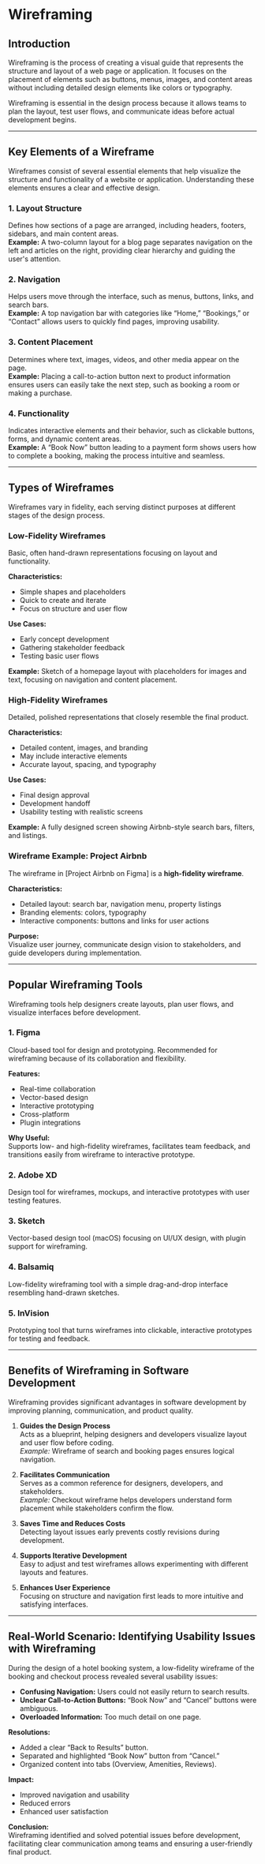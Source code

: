 # Wireframing

## Introduction

Wireframing is the process of creating a visual guide that represents the structure and layout of a web page or application. It focuses on the placement of elements such as buttons, menus, images, and content areas without including detailed design elements like colors or typography.

Wireframing is essential in the design process because it allows teams to plan the layout, test user flows, and communicate ideas before actual development begins.

---

## Key Elements of a Wireframe

Wireframes consist of several essential elements that help visualize the structure and functionality of a website or application. Understanding these elements ensures a clear and effective design.

### 1. Layout Structure
Defines how sections of a page are arranged, including headers, footers, sidebars, and main content areas.  
**Example:** A two-column layout for a blog page separates navigation on the left and articles on the right, providing clear hierarchy and guiding the user's attention.

### 2. Navigation
Helps users move through the interface, such as menus, buttons, links, and search bars.  
**Example:** A top navigation bar with categories like “Home,” “Bookings,” or “Contact” allows users to quickly find pages, improving usability.

### 3. Content Placement
Determines where text, images, videos, and other media appear on the page.  
**Example:** Placing a call-to-action button next to product information ensures users can easily take the next step, such as booking a room or making a purchase.

### 4. Functionality
Indicates interactive elements and their behavior, such as clickable buttons, forms, and dynamic content areas.  
**Example:** A “Book Now” button leading to a payment form shows users how to complete a booking, making the process intuitive and seamless.

---

## Types of Wireframes

Wireframes vary in fidelity, each serving distinct purposes at different stages of the design process.

### Low-Fidelity Wireframes
Basic, often hand-drawn representations focusing on layout and functionality.  

**Characteristics:**
- Simple shapes and placeholders  
- Quick to create and iterate  
- Focus on structure and user flow

**Use Cases:**
- Early concept development  
- Gathering stakeholder feedback  
- Testing basic user flows

**Example:** Sketch of a homepage layout with placeholders for images and text, focusing on navigation and content placement.

### High-Fidelity Wireframes
Detailed, polished representations that closely resemble the final product.

**Characteristics:**
- Detailed content, images, and branding  
- May include interactive elements  
- Accurate layout, spacing, and typography

**Use Cases:**
- Final design approval  
- Development handoff  
- Usability testing with realistic screens

**Example:** A fully designed screen showing Airbnb-style search bars, filters, and listings.

### Wireframe Example: Project Airbnb

The wireframe in [Project Airbnb on Figma] is a **high-fidelity wireframe**.  

**Characteristics:**
- Detailed layout: search bar, navigation menu, property listings  
- Branding elements: colors, typography  
- Interactive components: buttons and links for user actions  

**Purpose:**  
Visualize user journey, communicate design vision to stakeholders, and guide developers during implementation.

---

## Popular Wireframing Tools

Wireframing tools help designers create layouts, plan user flows, and visualize interfaces before development.

### 1. Figma
Cloud-based tool for design and prototyping. Recommended for wireframing because of its collaboration and flexibility.  

**Features:**
- Real-time collaboration  
- Vector-based design  
- Interactive prototyping  
- Cross-platform  
- Plugin integrations

**Why Useful:**  
Supports low- and high-fidelity wireframes, facilitates team feedback, and transitions easily from wireframe to interactive prototype.

### 2. Adobe XD
Design tool for wireframes, mockups, and interactive prototypes with user testing features.

### 3. Sketch
Vector-based design tool (macOS) focusing on UI/UX design, with plugin support for wireframing.

### 4. Balsamiq
Low-fidelity wireframing tool with a simple drag-and-drop interface resembling hand-drawn sketches.

### 5. InVision
Prototyping tool that turns wireframes into clickable, interactive prototypes for testing and feedback.

---

## Benefits of Wireframing in Software Development

Wireframing provides significant advantages in software development by improving planning, communication, and product quality.

1. **Guides the Design Process**  
   Acts as a blueprint, helping designers and developers visualize layout and user flow before coding.  
   *Example:* Wireframe of search and booking pages ensures logical navigation.

2. **Facilitates Communication**  
   Serves as a common reference for designers, developers, and stakeholders.  
   *Example:* Checkout wireframe helps developers understand form placement while stakeholders confirm the flow.

3. **Saves Time and Reduces Costs**  
   Detecting layout issues early prevents costly revisions during development.

4. **Supports Iterative Development**  
   Easy to adjust and test wireframes allows experimenting with different layouts and features.

5. **Enhances User Experience**  
   Focusing on structure and navigation first leads to more intuitive and satisfying interfaces.

---

## Real-World Scenario: Identifying Usability Issues with Wireframing

During the design of a hotel booking system, a low-fidelity wireframe of the booking and checkout process revealed several usability issues:

- **Confusing Navigation:** Users could not easily return to search results.  
- **Unclear Call-to-Action Buttons:** “Book Now” and “Cancel” buttons were ambiguous.  
- **Overloaded Information:** Too much detail on one page.

**Resolutions:**
- Added a clear “Back to Results” button.  
- Separated and highlighted “Book Now” button from “Cancel.”  
- Organized content into tabs (Overview, Amenities, Reviews).

**Impact:**
- Improved navigation and usability  
- Reduced errors  
- Enhanced user satisfaction

**Conclusion:**  
Wireframing identified and solved potential issues before development, facilitating clear communication among teams and ensuring a user-friendly final product.

